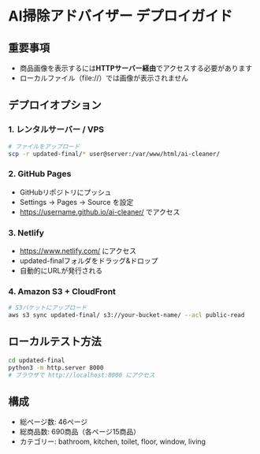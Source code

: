 # AI掃除アドバイザー デプロイガイド

## 重要事項
- 商品画像を表示するには**HTTPサーバー経由**でアクセスする必要があります
- ローカルファイル（file://）では画像が表示されません

## デプロイオプション

### 1. レンタルサーバー / VPS
```bash
# ファイルをアップロード
scp -r updated-final/* user@server:/var/www/html/ai-cleaner/
```

### 2. GitHub Pages
- GitHubリポジトリにプッシュ
- Settings → Pages → Source を設定
- https://username.github.io/ai-cleaner/ でアクセス

### 3. Netlify
- https://www.netlify.com/ にアクセス
- updated-finalフォルダをドラッグ&ドロップ
- 自動的にURLが発行される

### 4. Amazon S3 + CloudFront
```bash
# S3バケットにアップロード
aws s3 sync updated-final/ s3://your-bucket-name/ --acl public-read
```

## ローカルテスト方法
```bash
cd updated-final
python3 -m http.server 8000
# ブラウザで http://localhost:8000 にアクセス
```

## 構成
- 総ページ数: 46ページ
- 総商品数: 690商品（各ページ15商品）
- カテゴリー: bathroom, kitchen, toilet, floor, window, living